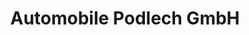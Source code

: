 ---
title: "Automobile Podlech GmbH"
url: /tauberbischofsheim/automobile-podlech-gmbh/
shop: Autohaus
---